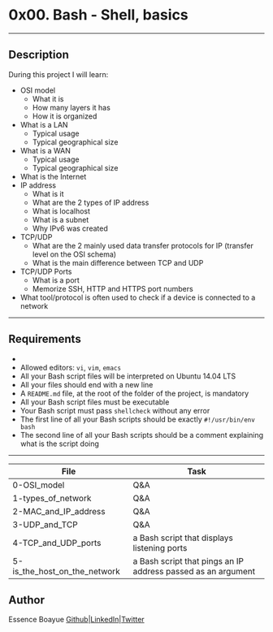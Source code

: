 # 0x00. Bash - Shell, basics
---
## Description

During this project I will learn:
- OSI model
	* What it is
	* How many layers it has
	* How it is organized
- What is a LAN
	* Typical usage
	* Typical geographical size
- What is a WAN
	* Typical usage
	* Typical geographical size
- What is the Internet
- IP address
	* What is it
	* What are the 2 types of IP address
	* What is localhost
	* What is a subnet
	* Why IPv6 was created
- TCP/UDP
	* What are the 2 mainly used data transfer protocols for IP (transfer level on the OSI schema)
	* What is the main difference between TCP and UDP
- TCP/UDP Ports
	* What is a port
	* Memorize SSH, HTTP and HTTPS port numbers
- What tool/protocol is often used to check if a device is connected to a network
---

## Requirements
-
- Allowed editors: `vi`, `vim`, `emacs`
- All your Bash script files will be interpreted on Ubuntu 14.04 LTS
- All your files should end with a new line
- A `README.md` file, at the root of the folder of the project, is mandatory
- All your Bash script files must be executable
- Your Bash script must pass `shellcheck` without any error
- The first line of all your Bash scripts should be exactly `#!/usr/bin/env bash`
- The second line of all your Bash scripts should be a comment explaining what is the script doing

---

File|Task
---|---
0-OSI_model | Q&A
1-types_of_network | Q&A
2-MAC_and_IP_address | Q&A
3-UDP_and_TCP | Q&A
4-TCP_and_UDP_ports | a Bash script that displays listening ports
5-is_the_host_on_the_network | a Bash script that pings an IP address passed as an argument

## Author
Essence Boayue [Github](https://github.com/eboayue)|[LinkedIn](https://www.linkedin.com/in/essenceboayue/)|[Twitter](https://twitter.com/girlsaregeeks2)
